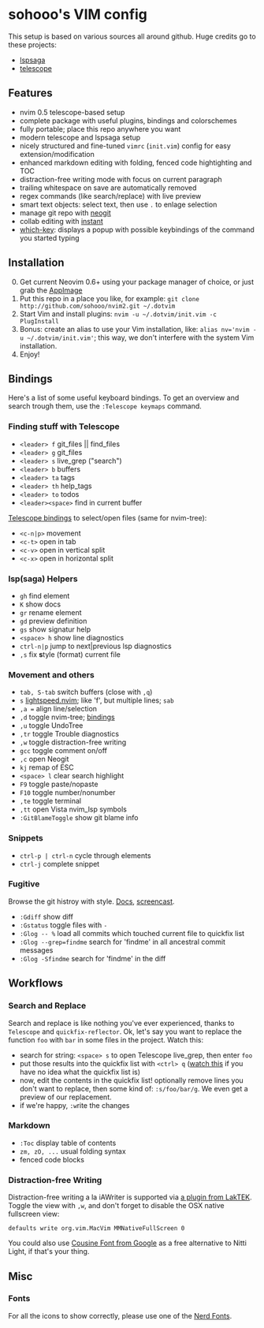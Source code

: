 # sohooo's VIM config

This setup is based on various sources all around github. Huge credits go to these projects:

- [lspsaga](https://github.com/glepnir/lspsaga.nvim)
- [telescope](https://github.com/nvim-telescope/telescope.nvim)

## Features

- nvim 0.5 telescope-based setup
- complete package with useful plugins, bindings and colorschemes
- fully portable; place this repo anywhere you want
- modern telescope and lspsaga setup
- nicely structured and fine-tuned `vimrc` (`init.vim`) config for easy extension/modification
- enhanced markdown editing with folding, fenced code hightighting and TOC
- distraction-free writing mode with focus on current paragraph
- trailing whitespace on save are automatically removed
- regex commands (like search/replace) with live preview
- smart text objects: select text, then use `.` to enlage selection
- manage git repo with [neogit](https://github.com/TimUntersberger/neogit)
- collab editing with [instant](https://github.com/jbyuki/instant.nvim)
- [which-key](https://github.com/folke/which-key.nvim): displays a popup with possible keybindings of the command you started typing


## Installation

0. Get current Neovim 0.6+ using your package manager of choice, or just grab the [AppImage](https://github.com/neovim/neovim/releases)
1. Put this repo in a place you like, for example: `git clone http://github.com/sohooo/nvim2.git ~/.dotvim`
2. Start Vim and install plugins: `nvim -u ~/.dotvim/init.vim -c PlugInstall`
3. Bonus: create an alias to use your Vim installation, like: `alias nv='nvim -u ~/.dotvim/init.vim'`; this way, we don't interfere with the system Vim installation.
4. Enjoy!


## Bindings

Here's a list of some useful keyboard bindings. To get an overview and search trough them, use the `:Telescope keymaps` command.


### Finding stuff with Telescope

* `<leader> f` git_files || find_files
* `<leader> g` git_files
* `<leader> s` live_grep ("search")
* `<leader> b` buffers
* `<leader> ta` tags
* `<leader> th` help_tags
* `<leader> to` todos
* `<leader><space>` find in current buffer

[Telescope bindings](https://github.com/nvim-telescope/telescope.nvim#mappings) to select/open files (same for nvim-tree):

* `<c-n|p>` movement
* `<c-t>`   open in tab
* `<c-v>`   open in vertical split
* `<c-x>`   open in horizontal split


### lsp(saga) Helpers

* `gh`   find element
* `K`    show docs
* `gr`   rename element
* `gd`   preview definition
* `gs`   show signatur help
* `<space> h` show line diagnostics
* `ctrl-n|p` jump to next|previous lsp diagnostics
* `,s`   fix **s**tyle (format) current file


### Movement and others

* `tab, S-tab` switch buffers (close with `,q`)
* `s`       [lightspeed.nvim](https://github.com/ggandor/lightspeed.nvim);  like 'f', but multiple lines; `sab`
* `,a =`    align line/selection
* `,d`      toggle nvim-tree; [bindings](https://github.com/kyazdani42/nvim-tree.lua#keybindings)
* `,u`      toggle UndoTree
* `,tr`     toggle Trouble diagnostics
* `,w`      toggle distraction-free writing
* `gcc`     toggle comment on/off
* `,c`      open Neogit
* `kj`      remap of ESC
* `<space> l` clear search highlight
* `F9`      toggle paste/nopaste
* `F10`     toggle number/nonumber
* `,te`     toggle terminal
* `,tt`     open Vista nvim_lsp symbols
* `:GitBlameToggle`  show git blame info


### Snippets

* `ctrl-p | ctrl-n`  cycle through elements
* `ctrl-j`           complete snippet


### Fugitive

Browse the git histroy with style. [Docs](https://github.com/tpope/vim-fugitive), [screencast](http://vimcasts.org/episodes/fugitive-vim-exploring-the-history-of-a-git-repository/).

* `:Gdiff`    show diff
* `:Gstatus`  toggle files with `-`
* `:Glog -- %` load all commits which touched current file to quickfix list
* `:Glog --grep=findme` search for 'findme' in all ancestral commit messages
* `:Glog -Sfindme` search for 'findme' in the diff


## Workflows

### Search and Replace

Search and replace is like nothing you've ever experienced, thanks to `Telescope` and `quickfix-reflector`. Ok, let's say you want to replace the function `foo` with `bar` in some files in the project. Watch this:

- search for string: `<space> s` to open Telescope live_grep, then enter `foo`
- put those results into the quickfix list with `<ctrl> q` ([watch this](https://www.youtube.com/watch?v=IoyW8XYGqjM) if you have no idea what the quickfix list is)
- now, edit the contents in the quickfix list! optionally remove lines you don't want to replace, then some kind of: `:s/foo/bar/g`. We even get a preview of our replacement.
- if we're happy, `:w`rite the changes


### Markdown

* `:Toc`  display table of contents
* `zm, zO, ...`  usual folding syntax
*  fenced code blocks


### Distraction-free Writing

Distraction-free writing a la iAWriter is supported via [a plugin from LakTEK](http://laktek.com/2012/09/05/distraction-free-writing-with-vim/). Toggle the view with `,w`, and don't forget to disable the OSX native fullscreen view:

    defaults write org.vim.MacVim MMNativeFullScreen 0

You could also use [Cousine Font from Google](http://www.fontsquirrel.com/fonts/cousine) as a free alternative to Nitti Light, if that's your thing.



## Misc

### Fonts
For all the icons to show correctly, please use one of the [Nerd Fonts](https://www.nerdfonts.com).

